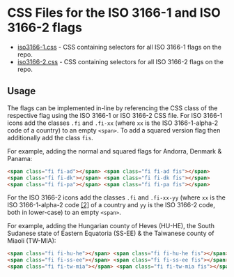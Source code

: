 # CSS Files for the ISO 3166-1 and ISO 3166-2 flags

* [iso3166-1.css](https://github.com/amckenna41/iso3166-flag-icons/css/iso3166-1.css) - CSS containing selectors for all ISO 3166-1 flags on the repo.
* [iso3166-2.css](https://github.com/amckenna41/iso3166-flag-icons/css/iso3166-2.css) - CSS containing selectors for all ISO 3166-2 flags on the repo.

Usage
-----
The flags can be implemented in-line by referencing the CSS class of the respective flag using the ISO 3166-1 or ISO 3166-2 CSS file. For ISO 3166-1 icons add the classes `.fi` and `.fi-xx` (where `xx` is the ISO 3166-1-alpha-2 code of a country) to an empty `<span>`. To add a squared version flag then additionally add the class `fis`.  

For example, adding the normal and squared flags for Andorra, Denmark & Panama:
```html
<span class="fi fi-ad"></span> <span class="fi fi-ad fis"></span>
<span class="fi fi-dk"></span> <span class="fi fi-dk fis"></span>
<span class="fi fi-pa"></span> <span class="fi fi-pa fis"></span>
```

For the ISO 3166-2 icons add the classes `.fi` and `.fi-xx-yy` (where `xx` is the ISO 3166-1-alpha-2 code [[2]](#references) of a country and `yy` is the ISO 3166-2 code, both in lower-case) to an empty `<span>`. 

For example, adding the Hungarian county of Heves (HU-HE), the South Sudanese state of Eastern Equatoria (SS-EE) & the Taiwanese county of Miaoli (TW-MIA):
```html
<span class="fi fi-hu-he"></span> <span class="fi fi-hu-he fis"></span>
<span class="fi fi-ss-ee"></span> <span class="fi fi-ss-ee fis"></span>
<span class="fi fi-tw-mia"></span> <span class="fi fi-tw-mia fis"></span>
```